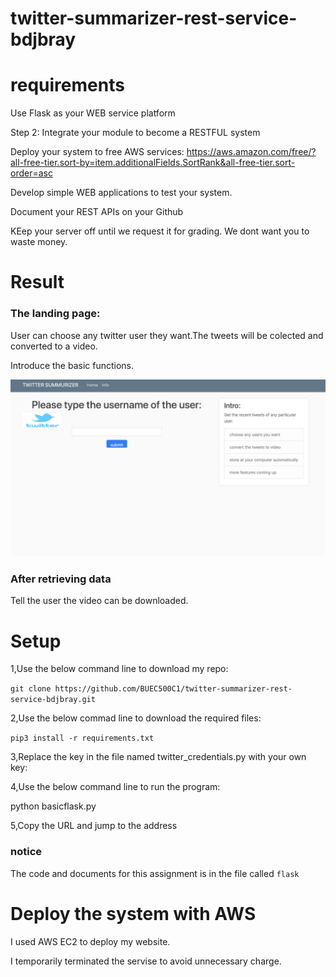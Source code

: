 # twitter-summarizer-rest-service-bdjbray


# requirements 


Use Flask as your WEB service platform

Step 2:  Integrate your module to become a RESTFUL system

Deploy your system to free AWS services:  https://aws.amazon.com/free/?all-free-tier.sort-by=item.additionalFields.SortRank&all-free-tier.sort-order=asc

Develop simple WEB applications to test your system.

Document your REST APIs on your Github

KEep your server off until we request it for grading.  We dont want you to waste money.


# Result

### The landing page:

User can choose any twitter user they want.The tweets will be colected and converted to a video.

Introduce the basic functions.

![image](https://github.com/BUEC500C1/twitter-summarizer-rest-service-bdjbray/blob/master/imgs/Screen%20Shot%202020-04-06%20at%206.46.42%20PM.png)

### After retrieving data 

Tell the user the video can be downloaded.



# Setup

1,Use the below command line to download my repo:

`git clone https://github.com/BUEC500C1/twitter-summarizer-rest-service-bdjbray.git`

2,Use the below commad line to download the required files:

`pip3 install -r requirements.txt`

3,Replace the key in the file named twitter_credentials.py with your own key:


4,Use the below command line to run the program:

python basicflask.py 

5,Copy the URL and jump to the address

### notice

The code and documents for this assignment is in the file called `flask`


# Deploy the system with AWS

I used AWS EC2 to deploy my website.

I temporarily terminated the servise to avoid unnecessary charge.


















